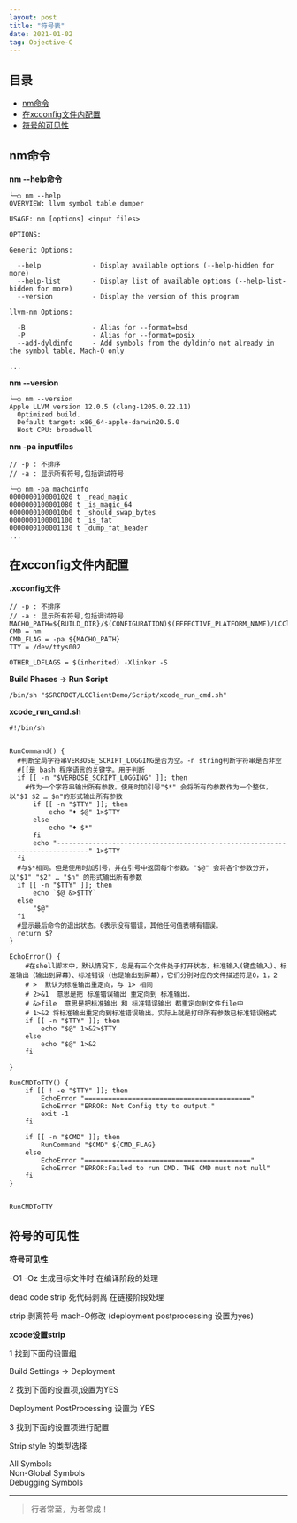 ```yaml
---
layout: post
title: "符号表"
date: 2021-01-02
tag: Objective-C
---
```







## 目录
- [nm命令](#content1)   
- [在xcconfig文件内配置](#content2)   
- [符号的可见性](#content3)   




<!-- ************************************************ -->
## <a id="content1">nm命令</a>

**nm --help命令**

```
╰─○ nm --help
OVERVIEW: llvm symbol table dumper

USAGE: nm [options] <input files>

OPTIONS:

Generic Options:

  --help             - Display available options (--help-hidden for more)
  --help-list        - Display list of available options (--help-list-hidden for more)
  --version          - Display the version of this program

llvm-nm Options:

  -B                 - Alias for --format=bsd
  -P                 - Alias for --format=posix
  --add-dyldinfo     - Add symbols from the dyldinfo not already in the symbol table, Mach-O only

...

```

**nm --version**

```
╰─○ nm --version
Apple LLVM version 12.0.5 (clang-1205.0.22.11)
  Optimized build.
  Default target: x86_64-apple-darwin20.5.0
  Host CPU: broadwell
```


**nm -pa inputfiles**

```
// -p : 不排序
// -a : 显示所有符号,包括调试符号

╰─○ nm -pa machoinfo 
0000000100001020 t _read_magic
0000000100001080 t _is_magic_64
00000001000010b0 t _should_swap_bytes
0000000100001100 t _is_fat
0000000100001130 t _dump_fat_header
...

```


<!-- ************************************************ -->
## <a id="content2">在xcconfig文件内配置</a>

**.xcconfig文件**

```
// -p : 不排序
// -a : 显示所有符号,包括调试符号
MACHO_PATH=${BUILD_DIR}/$(CONFIGURATION)$(EFFECTIVE_PLATFORM_NAME)/LCClientDemo.app/LCClientDemo
CMD = nm
CMD_FLAG = -pa ${MACHO_PATH}
TTY = /dev/ttys002

OTHER_LDFLAGS = $(inherited) -Xlinker -S
```

**Build Phases -> Run Script**

```
/bin/sh "$SRCROOT/LCClientDemo/Script/xcode_run_cmd.sh"
```

**xcode_run_cmd.sh**

```
#!/bin/sh


RunCommand() {
  #判断全局字符串VERBOSE_SCRIPT_LOGGING是否为空。-n string判断字符串是否非空
  #[[是 bash 程序语言的关键字。用于判断
  if [[ -n "$VERBOSE_SCRIPT_LOGGING" ]]; then
    #作为一个字符串输出所有参数。使用时加引号"$*" 会将所有的参数作为一个整体，以"$1 $2 … $n"的形式输出所有参数
      if [[ -n "$TTY" ]]; then
          echo "♦ $@" 1>$TTY
      else
          echo "♦ $*"
      fi
      echo "------------------------------------------------------------------------------" 1>$TTY
  fi
  #与$*相同。但是使用时加引号，并在引号中返回每个参数。"$@" 会将各个参数分开，以"$1" "$2" … "$n" 的形式输出所有参数
  if [[ -n "$TTY" ]]; then
      echo `$@ &>$TTY`
  else
      "$@"
  fi
  #显示最后命令的退出状态。0表示没有错误，其他任何值表明有错误。
  return $?
}

EchoError() {
    #在shell脚本中，默认情况下，总是有三个文件处于打开状态，标准输入(键盘输入)、标准输出（输出到屏幕）、标准错误（也是输出到屏幕），它们分别对应的文件描述符是0，1，2
    # >  默认为标准输出重定向，与 1> 相同
    # 2>&1  意思是把 标准错误输出 重定向到 标准输出.
    # &>file  意思是把标准输出 和 标准错误输出 都重定向到文件file中
    # 1>&2 将标准输出重定向到标准错误输出。实际上就是打印所有参数已标准错误格式
    if [[ -n "$TTY" ]]; then
        echo "$@" 1>&2>$TTY
    else
        echo "$@" 1>&2
    fi
    
}

RunCMDToTTY() {
    if [[ ! -e "$TTY" ]]; then
        EchoError "=========================================="
        EchoError "ERROR: Not Config tty to output."
        exit -1
    fi
    
    if [[ -n "$CMD" ]]; then
        RunCommand "$CMD" ${CMD_FLAG}
    else
        EchoError "=========================================="
        EchoError "ERROR:Failed to run CMD. THE CMD must not null"
    fi
}


RunCMDToTTY

```


<!-- ************************************************ -->
## <a id="content3">符号的可见性</a>


**符号可见性**

-O1 -Oz 生成目标文件时 在编译阶段的处理

dead code strip 死代码剥离 在链接阶段处理

strip 剥离符号 mach-O修改 (deployment postprocessing 设置为yes)


**xcode设置strip**

1  找到下面的设置组   

Build Settings -> Deployment 


2  找到下面的设置项,设置为YES    

Deployment PostProcessing 设置为 YES     


3  找到下面的设置项进行配置

Strip style 的类型选择

All Symbols      
Non-Global Symbols     
Debugging Symbols     


 

















----------
>  行者常至，为者常成！


